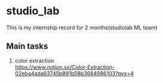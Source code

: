 # studio_lab
This is my internship record for 2 months(studiolab ML team)

## Main tasks
1. color extraction  
<https://www.notion.so/Color-Extraction-02eba4ada63745b891b58b3684986103?pvs=4>
